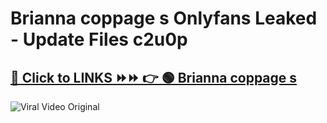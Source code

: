 
 # Brianna coppage s Onlyfans Leaked - Update Files c2u0p

## <h2><a href="https://clipsfans.com/Brianna_coppage_s&ref=git">🔗 Click to LINKS ⏩⏩ 👉 🟢 Brianna coppage s </a></h2>

<a href="https://clipsfans.com/Brianna_coppage_s&ref=git" rel="nofollow" data-target="animated-image.originalLink"><img src="https://i.ibb.co.com/xMMVF88/686577567.gif" alt="Viral Video Original" style="max-width: 100%; display: inline-block;" data-target="animated-image.originalImage"></a>

